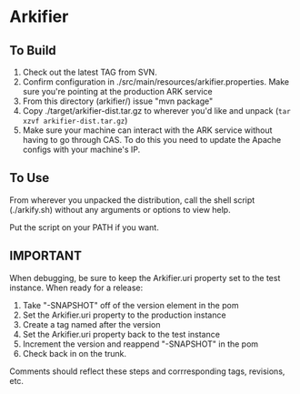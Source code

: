 Arkifier
=======

To Build
---------
 1. Check out the latest TAG from SVN. 
 2. Confirm configuration in ./src/main/resources/arkifier.properties. Make 
    sure you're pointing at the production ARK service 
 3. From this directory (arkifier/) issue "mvn package"
 4. Copy ./target/arkifier-dist.tar.gz to wherever you'd like and unpack 
    (`tar xzvf arkifier-dist.tar.gz`)
 5. Make sure your machine can interact with the ARK service without having to 
   go through CAS. To do this you need to update the Apache configs with your 
   machine's IP.

To Use
------
From wherever you unpacked the distribution, call the shell script 
(./arkify.sh) without any arguments or options to view help.

Put the script on your PATH if you want.

IMPORTANT
--------
When debugging, be sure to keep the Arkifier.uri property set to the test 
instance. When ready for a release:

 1. Take "-SNAPSHOT" off of the version element in the pom
 2. Set the Arkifier.uri property to the production instance
 3. Create a tag named after the version
 4. Set the Arkifier.uri property back to the test instance
 5. Increment the version and reappend "-SNAPSHOT" in the pom
 6. Check back in on the trunk.

Comments should reflect these steps and corrresponding tags, revisions, etc.
